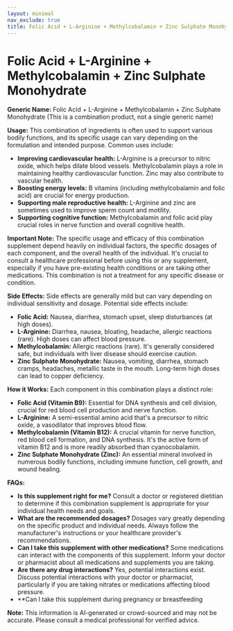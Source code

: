 ```yaml
---
layout: minimal
nav_exclude: true
title: Folic Acid + L-Arginine + Methylcobalamin + Zinc Sulphate Monohydrate
---
```


# Folic Acid + L-Arginine + Methylcobalamin + Zinc Sulphate Monohydrate

**Generic Name:** Folic Acid + L-Arginine + Methylcobalamin + Zinc Sulphate Monohydrate (This is a combination product, not a single generic name)

**Usage:** This combination of ingredients is often used to support various bodily functions, and its specific usage can vary depending on the formulation and intended purpose.  Common uses include:

* **Improving cardiovascular health:** L-Arginine is a precursor to nitric oxide, which helps dilate blood vessels.  Methylcobalamin plays a role in maintaining healthy cardiovascular function. Zinc may also contribute to vascular health.
* **Boosting energy levels:**  B vitamins (including methylcobalamin and folic acid) are crucial for energy production.
* **Supporting male reproductive health:**  L-Arginine and zinc are sometimes used to improve sperm count and motility.
* **Supporting cognitive function:** Methylcobalamin and folic acid play crucial roles in nerve function and overall cognitive health.


**Important Note:** The specific usage and efficacy of this combination supplement depend heavily on individual factors, the specific dosages of each component, and the overall health of the individual.  It's crucial to consult a healthcare professional before using this or any supplement, especially if you have pre-existing health conditions or are taking other medications.  This combination is not a treatment for any specific disease or condition.

**Side Effects:** Side effects are generally mild but can vary depending on individual sensitivity and dosage.  Potential side effects include:

* **Folic Acid:**  Nausea, diarrhea, stomach upset, sleep disturbances (at high doses).
* **L-Arginine:**  Diarrhea, nausea, bloating, headache, allergic reactions (rare).  High doses can affect blood pressure.
* **Methylcobalamin:**  Allergic reactions (rare).  It's generally considered safe, but individuals with liver disease should exercise caution.
* **Zinc Sulphate Monohydrate:**  Nausea, vomiting, diarrhea, stomach cramps, headaches, metallic taste in the mouth.  Long-term high doses can lead to copper deficiency.


**How it Works:** Each component in this combination plays a distinct role:

* **Folic Acid (Vitamin B9):**  Essential for DNA synthesis and cell division, crucial for red blood cell production and nerve function.
* **L-Arginine:** A semi-essential amino acid that's a precursor to nitric oxide, a vasodilator that improves blood flow.
* **Methylcobalamin (Vitamin B12):**  A crucial vitamin for nerve function, red blood cell formation, and DNA synthesis.  It's the active form of vitamin B12 and is more readily absorbed than cyanocobalamin.
* **Zinc Sulphate Monohydrate (Zinc):**  An essential mineral involved in numerous bodily functions, including immune function, cell growth, and wound healing.


**FAQs:**

* **Is this supplement right for me?**  Consult a doctor or registered dietitian to determine if this combination supplement is appropriate for your individual health needs and goals.
* **What are the recommended dosages?**  Dosages vary greatly depending on the specific product and individual needs.  Always follow the manufacturer's instructions or your healthcare provider's recommendations.
* **Can I take this supplement with other medications?**  Some medications can interact with the components of this supplement.  Inform your doctor or pharmacist about all medications and supplements you are taking.
* **Are there any drug interactions?**  Yes, potential interactions exist.  Discuss potential interactions with your doctor or pharmacist, particularly if you are taking nitrates or medications affecting blood pressure.
* **Can I take this supplement during pregnancy or breastfeeding

**Note:** This information is AI-generated or crowd-sourced and may not be accurate. Please consult a medical professional for verified advice.